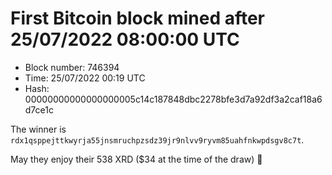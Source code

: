 # First Bitcoin block mined after 25/07/2022 08:00:00 UTC

* Block number: 746394
* Time: 25/07/2022 00:19 UTC
* Hash: 00000000000000000005c14c187848dbc2278bfe3d7a92df3a2caf18a6d7ce1c

The winner is `rdx1qsppejttkwyrja55jnsmruchpzsdz39jr9nlvv9ryvm85uahfnkwpdsgv8c7t`.

May they enjoy their 538 XRD ($34 at the time of the draw) 🙏